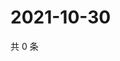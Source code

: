# 2021-10-30

共 0 条

<!-- BEGIN WEIBO -->
<!-- 最后更新时间 Sat Oct 30 2021 16:16:46 GMT+0800 (China Standard Time) -->

<!-- END WEIBO -->
